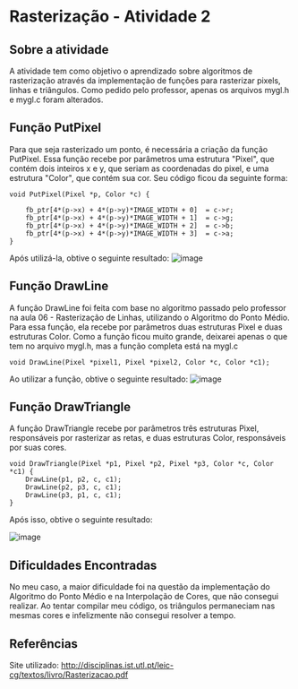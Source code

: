 # Rasterização - Atividade 2

## Sobre a atividade
A atividade tem como objetivo o aprendizado sobre algoritmos de rasterização através da implementação de funções para rasterizar pixels, linhas e triângulos. Como pedido pelo professor, apenas os arquivos mygl.h e mygl.c foram alterados.

## Função PutPixel
Para que seja rasterizado um ponto, é necessária a criação da função PutPixel. Essa função recebe por parâmetros uma estrutura "Pixel", que contém dois inteiros x e y, que seriam as coordenadas do pixel, e uma estrutura "Color", que contém sua cor. Seu código ficou da seguinte forma:

~~~ 
void PutPixel(Pixel *p, Color *c) {
         
    fb_ptr[4*(p->x) + 4*(p->y)*IMAGE_WIDTH + 0]  = c->r;
    fb_ptr[4*(p->x) + 4*(p->y)*IMAGE_WIDTH + 1]  = c->g;
    fb_ptr[4*(p->x) + 4*(p->y)*IMAGE_WIDTH + 2]  = c->b;
    fb_ptr[4*(p->x) + 4*(p->y)*IMAGE_WIDTH + 3]  = c->a;
}
~~~
Após utilizá-la, obtive o seguinte resultado:
![image](https://user-images.githubusercontent.com/72406702/96666489-9fc6e400-132d-11eb-8ec0-a1df90aaaefe.png)


## Função DrawLine
A função DrawLine foi feita com base no algoritmo passado pelo professor na aula 06 - Rasterização de Linhas, utilizando o Algoritmo do Ponto Médio. Para essa função, ela recebe por parâmetros duas estruturas Pixel e duas estruturas Color. Como a função ficou muito grande, deixarei apenas o que tem no arquivo mygl.h, mas a função completa está na mygl.c

~~~
void DrawLine(Pixel *pixel1, Pixel *pixel2, Color *c, Color *c1);
~~~
Ao utilizar a função, obtive o seguinte resultado:
![image](https://user-images.githubusercontent.com/72406702/96666757-2b407500-132e-11eb-92bc-d248002762bf.png)

## Função DrawTriangle
A função DrawTriangle recebe por parâmetros três estruturas Pixel, responsáveis por rasterizar as retas, e duas estruturas Color, responsáveis por suas cores.
~~~
void DrawTriangle(Pixel *p1, Pixel *p2, Pixel *p3, Color *c, Color *c1) {
    DrawLine(p1, p2, c, c1);
    DrawLine(p2, p3, c, c1);
    DrawLine(p3, p1, c, c1);
}
~~~

Após isso, obtive o seguinte resultado:

![image](https://user-images.githubusercontent.com/72406702/96665696-db60ae80-132b-11eb-8e74-d6ee8fe97252.png)

## Dificuldades Encontradas
No meu caso, a maior dificuldade foi na questão da implementação do Algoritmo do Ponto Médio e na Interpolação de Cores, que não consegui realizar. Ao tentar compilar meu código, os triângulos permaneciam nas mesmas cores e infelizmente não consegui resolver a tempo.
  
## Referências
Site utilizado: <http://disciplinas.ist.utl.pt/leic-cg/textos/livro/Rasterizacao.pdf>
